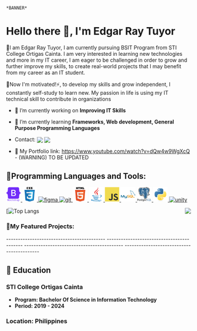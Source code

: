                                                                                      *BANNER*
<h1>Hello there 👋, I'm Edgar Ray Tuyor</h1>
<p>📌I am Edgar Ray Tuyor, I am currently pursuing BSIT Program from STI College Ortigas Cainta. I am very interested in learning new technologies and more in my IT career, I am eager to be challenged in order to grow and further improve my skills, to create real-world projects that I may benefit from my career as an IT student.</p>
<p>📌Now I'm motivated!⚡, to develop my skills and grow independent, I constantly self-study to learn new. My passion in life is using my IT technical skill to contribute in organizations</p>

- 🔭 I’m currently working on **Improving IT Skills**

- 🌱 I’m currently learning **Frameworks, Web development, General Purpose Programming Languages**

- Contact: 
<a href="https://www.facebook.com/edgar.ray.tuyor420/" rel="nofollow"><img align="center" height="40" src="https://camo.githubusercontent.com/ff89eaf791ef18656e8da5b95795daa28cd600d56b3daf48ab151a24a568ff46/68747470733a2f2f696d672e69636f6e73382e636f6d2f666c75656e742f3134342f3030303030302f66616365626f6f6b2d6e65772e706e67" data-canonical-src="https://img.icons8.com/fluent/144/000000/facebook-new.png" style="max-width:100%;"></a>
<a href="https://www.linkedin.com/in/vexp27/" rel="nofollow"><img align="center" height="40" src="https://camo.githubusercontent.com/ba5fbf8a101ce7ead277109b7bda9346d4148d6d86f6def29f960268402a5f54/68747470733a2f2f696d672e69636f6e73382e636f6d2f636f6c6f722f3134342f3030303030302f6c696e6b6564696e2e706e67" data-canonical-src="https://img.icons8.com/color/144/000000/linkedin.png" style="max-width:100%;"></a>
- 📄 My Portfolio link: https://www.youtube.com/watch?v=dQw4w9WgXcQ - (WARNING) TO BE UPDATED

<h2 align="left">📌Programming Languages and Tools:</h2>
<p align="left"> <a href="https://getbootstrap.com" target="_blank"> <img src="https://raw.githubusercontent.com/devicons/devicon/master/icons/bootstrap/bootstrap-plain-wordmark.svg" alt="bootstrap" width="40" height="40"/> </a> <a href="https://www.w3schools.com/css/" target="_blank"> <img src="https://raw.githubusercontent.com/devicons/devicon/master/icons/css3/css3-original-wordmark.svg" alt="css3" width="40" height="40"/> </a> <a href="https://www.figma.com/" target="_blank"> <img src="https://www.vectorlogo.zone/logos/figma/figma-icon.svg" alt="figma" width="40" height="40"/> </a> <a href="https://git-scm.com/" target="_blank"> <img src="https://www.vectorlogo.zone/logos/git-scm/git-scm-icon.svg" alt="git" width="40" height="40"/> </a> <a href="https://www.w3.org/html/" target="_blank"> <img src="https://raw.githubusercontent.com/devicons/devicon/master/icons/html5/html5-original-wordmark.svg" alt="html5" width="40" height="40"/> </a> <a href="https://www.java.com" target="_blank"> <img src="https://raw.githubusercontent.com/devicons/devicon/master/icons/java/java-original.svg" alt="java" width="40" height="40"/> </a> <a href="https://developer.mozilla.org/en-US/docs/Web/JavaScript" target="_blank"> <img src="https://raw.githubusercontent.com/devicons/devicon/master/icons/javascript/javascript-original.svg" alt="javascript" width="40" height="40"/> </a> <a href="https://www.mysql.com/" target="_blank"> <img src="https://raw.githubusercontent.com/devicons/devicon/master/icons/mysql/mysql-original-wordmark.svg" alt="mysql" width="40" height="40"/> </a> <a href="https://www.postgresql.org" target="_blank"> <img src="https://raw.githubusercontent.com/devicons/devicon/master/icons/postgresql/postgresql-original-wordmark.svg" alt="postgresql" width="40" height="40"/> </a> <a href="https://www.python.org" target="_blank"> <img src="https://raw.githubusercontent.com/devicons/devicon/master/icons/python/python-original.svg" alt="python" width="40" height="40"/> </a> <a href="https://unity.com/" target="_blank"> <img src="https://www.vectorlogo.zone/logos/unity3d/unity3d-icon.svg" alt="unity" width="40" height="40"/> </a> </p>

[![Top Langs](https://github-readme-stats.vercel.app/api/top-langs/?username=edray28&layout=compact&theme=dracula) 
<a href="https://github.com/anuraghazra/github-readme-stats">
  <img align="right" src="https://github-readme-stats.vercel.app/api?username=edray28&show_icons=true&theme=dracula" />
</a>


<h3 align="left"><b>📌My Featured Projects:</b></h3>
------------------------------------------
------------------------------------------
------------------------------------------
------------------------------------------








<h2>📌 Education </h2>
<h3> STI College Ortigas Cainta </h3> 
<ul> 
  <li><strong> Program: Bachelor Of Science in Information Technology</strong>
  <li><strong> Period: 2019 - 2024</strong>
</ul>
<h3> Location: Philippines </h3> 
<!---
edray28/edray28 is a ✨ special ✨ repository because its `README.md` (this file) appears on your GitHub profile.
You can click the Preview link to take a look at your changes.
--->
